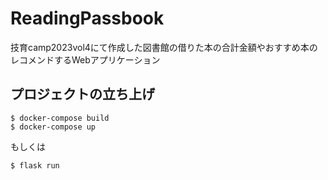 # ReadingPassbook
技育camp2023vol4にて作成した図書館の借りた本の合計金額やおすすめ本のレコメンドするWebアプリケーション

## プロジェクトの立ち上げ
```
$ docker-compose build
$ docker-compose up
```
もしくは
```
$ flask run
```